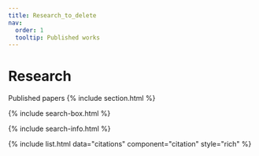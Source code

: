 ```yaml
---
title: Research_to_delete
nav:
  order: 1
  tooltip: Published works
---
```


# <i class="fas fa-microscope"></i>Research

Published papers
{% include section.html %}

{% include search-box.html %}

{% include search-info.html %}

{% include list.html data="citations" component="citation" style="rich" %}
